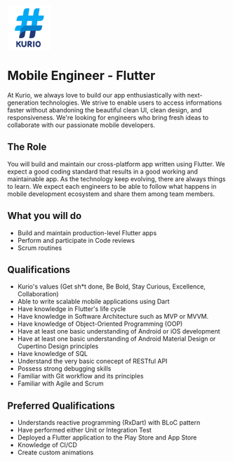 <img src="logo_kurio.png" alt="Logo" style="width: 100px;"/>

# Mobile Engineer - Flutter
At Kurio, we always love to build our app enthusiastically with next-generation technologies. We strive to enable users to access informations faster without abandoning the beautiful clean UI, clean design, and responsiveness. We're looking for engineers who bring fresh ideas to collaborate with our passionate mobile developers.

## The Role

You will build and maintain our cross-platform app written using Flutter. We expect a good coding standard that results in a good working and maintainable app. As the technology keep evolving, there are always things to learn. We expect each engineers to be able to follow what happens in mobile development ecosystem and share them among team members.

## What you will do

- Build and maintain production-level Flutter apps
- Perform and participate in Code reviews
- Scrum routines

## Qualifications

- Kurio's values (Get sh*t done, Be Bold, Stay Curious, Excellence, Collaboration)
- Able to write scalable mobile applications using Dart
- Have knowledge in Flutter's life cycle
- Have knowledge in Software Architecture such as MVP or MVVM. 
- Have knowledge of Object-Oriented Programming (OOP)
- Have at least one basic understanding of Android or iOS development
- Have at least one basic understanding of Android Material Design or Cupertino Design principles
- Have knowledge of SQL
- Understand the very basic conecept of RESTful API
- Possess strong debugging skills
- Familiar with Git workflow and its principles
- Familiar with Agile and Scrum

## Preferred Qualifications

- Understands reactive programming (RxDart) with BLoC pattern
- Have performed either Unit or Integration Test
- Deployed a Flutter application to the Play Store and App Store
- Knowledge of CI/CD
- Create custom animations
